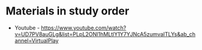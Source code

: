 # Materials in study order
* Youtube - https://www.youtube.com/watch?v=UD7PV8auGLg&list=PLpL2ONl1hMLtlY1Y7YJNcA5zumvaITLYs&ab_channel=VirtualPlay
